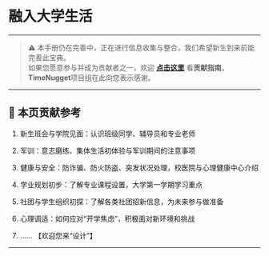 # 融入大学生活

---

> ⚠️ 本手册仍在完善中，正在进行信息收集与整合，我们希望新生到来前能完善此宝典。  
> 如果您愿意参与并成为贡献者之一，欢迎 **[点击这里](/CONTRIBUTING)** 看**贡献指南**。  
> **TimeNugget**项目组在此向您表示感谢。  

---

## 📌 本页贡献参考

1. 新生班会与学院见面：认识班级同学、辅导员和专业老师

2. 军训：意志磨练、集体生活初体验与军训期间的注意事项

3. 健康与安全：防诈骗、防火防盗、突发状况处理，校医院与心理健康中心介绍

4. 学业规划初步：了解专业课程设置，大学第一学期学习重点

5. 社团与学生组织初探：了解各类社团招新信息，为未来参与做准备

6. 心理调适：如何应对“开学焦虑”，积极面对新环境和挑战

7. ……  【欢迎您来“设计”】

---
